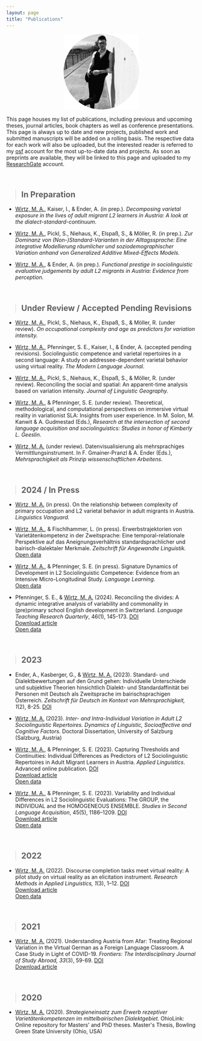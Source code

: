 ```yaml
---
layout: page
title: "Publications"
---
```


<p align="center">
  <img width="200" height="200" src="/images/PublicationsPhoto.png">
</p>

This page houses my list of publications, including previous and upcoming theses, journal articles, book chapters as well as conference presentations. This page is always up to date and new projects, published work and submitted manuscripts will be added on a rolling basis. The respective data for each work will also be uploaded, but the interested reader is referred to my [osf](https://osf.io/gn4m7/) account for the most up-to-date data and projects. As soon as preprints are available, they will be linked to this page and uploaded to my [ResearchGate](https://www.researchgate.net/profile/Mason-Wirtz) account.  

<br>

> ## In Preparation

* <u>Wirtz, M. A.</u>, Kaiser, I., & Ender, A. (in prep.). *Decomposing varietal exposure in the lives of adult migrant L2 learners in Austria: A look at the dialect-standard-continuum.*

* <u>Wirtz, M. A.</u>, Pickl, S., Niehaus, K., Elspaß, S., & Möller, R. (in prep.). *Zur Dominanz von (Non-)Standard-Varianten in der Alltagssprache: Eine integrative Modellierung räumlicher und soziodemographischer Variation anhand von Generalized Additive Mixed-Effects Models.*

* <u>Wirtz, M. A.</u>, & Ender, A. (in prep.). *Functional prestige in sociolinguistic evaluative judgements by adult L2 migrants in Austria: Evidence from perception.*


<br>

> ## Under Review / Accepted Pending Revisions

* <u>Wirtz, M. A.</u>, Pickl, S., Niehaus, K., Elspaß, S., & Möller, R. (under review). *On occupational complexity and age as predictors for variation intensity.*

* <u>Wirtz, M. A.</u>, Pfenninger, S. E., Kaiser, I., & Ender, A. (accepted pending revisions). Sociolinguistic competence and varietal repertoires in a second language: A study on addressee-dependent varietal behavior using virtual reality. *The Modern Language Journal.*

* <u>Wirtz, M. A.</u>, Pickl, S., Niehaus, K., Elspaß, S., & Möller, R. (under review). Reconciling the social and spatial: An apparent-time analysis based on variation intensity. *Journal of Linguistic Geography.*

* <u>Wirtz, M. A.</u>, & Pfenninger, S. E. (under review). Theoretical, methodological, and computational perspectives on immersive virtual reality in variationist SLA: Insights from user experience. In M. Solon, M. Kanwit & A. Gudmestad (Eds.), *Research at the intersection of second language acquisition and sociolinguistics: Studies in honor of Kimberly L. Geeslin*. 

* <u>Wirtz, M. A.</u> (under review). Datenvisualisierung als mehrsprachiges Vermittlungsinstrument. In F. Gmainer-Pranzl & A. Ender (Eds.), *Mehrsprachigkeit als Prinzip wissenschaftlichen Arbeitens*.


<br>

> ## 2024 / In Press

* <u>Wirtz, M. A.</u> (in press). On the relationship between complexity of primary occupation and L2 varietal behavior in adult migrants in Austria. *Linguistics Vanguard.*

* <u>Wirtz, M. A.</u>, & Fischlhammer, L. (in press). Erwerbstrajektorien von Varietätenkompetenz in der Zweitsprache: Eine temporal-relationale Perspektive auf das Aneignungsverhältnis standardsprachlicher und bairisch-dialektaler Merkmale. *Zeitschrift für Angewandte Linguistik.* <br> [Open data](https://osf.io/s9nf2/)

* <u>Wirtz, M. A.</u>, & Pfenninger, S. E. (in press). Signature Dynamics of Development in L2 Sociolinguistic Competence: Evidence from an Intensive Micro-Longitudinal Study. *Language Learning*. <br> [Open data](https://osf.io/w4n62/)

* Pfenninger, S. E., & <u>Wirtz, M. A.</u> (2024). Reconciling the divides: A dynamic integrative analysis of variability and commonality in (pre)primary school English development in Switzerland. *Language Teaching Research Quarterly*, 46(1), 145-173. [DOI](https://eurokd.com/doi/10.32038/ltrq.2024.39.11) <br> [Download article](https://api.eurokd.com/Uploads/Article/936/ltrq.2024.39.11.pdf) <br>  [Open data](https://osf.io/purk9/?view_only=13823b26ff744bd593c4c9d404e0ed8c)


<br>

> ## 2023

* Ender, A., Kasberger, G., & <u>Wirtz, M. A.</u> (2023). Standard- und Dialektbewertungen auf den Grund gehen: Individuelle Unterschiede und subjektive Theorien hinsichtlich Dialekt- und Standardaffinität bei Personen mit Deutsch als Zweitsprache im bairischsprachigen Österreich. *Zeitschrift für Deutsch im Kontext von Mehrsprachigkeit, 1*(2), 8-25. [DOI](https://www.vr-elibrary.de/doi/abs/10.14220/odaf.2023.39.1.8)

* <u>Wirtz, M. A.</u> (2023). *Inter- and Intra-Individual Variation in Adult L2 Sociolinguistic Repertoires. Dynamics of Linguistic, Socioaffective and Cognitive Factors.* Doctoral Dissertation, University of Salzburg (Salzburg, Austria)

* <u>Wirtz, M. A.</u>, & Pfenninger, S. E. (2023). Capturing Thresholds and Continuities: Individual Differences as Predictors of L2 Sociolinguistic Repertoires in Adult Migrant Learners in Austria. *Applied Linguistics*. Advanced online publication. [DOI](10.1093/applin/amad055) <br> [Download article](https://watermark.silverchair.com/amad055.pdf?token=AQECAHi208BE49Ooan9kkhW_Ercy7Dm3ZL_9Cf3qfKAc485ysgAAA20wggNpBgkqhkiG9w0BBwagggNaMIIDVgIBADCCA08GCSqGSIb3DQEHATAeBglghkgBZQMEAS4wEQQMX1DB1GOgFJAUBUHdAgEQgIIDIFxwOZ479fPowfrLH0lLc6bZLPucuGYof1A3plmZjUSrT-TDtFANmi8FiRTgz0VjNz5V2w5PASJLMLd4S2As6jTwqVFoNhgjNMzgAAn_0138Hrg7QTxiyevjSpP8t6cBVtV7gIEJyRWFwtX_SEottvdRsPiofSX4mX3NBJzslP3Pye1X0f-k2YqzMOUcKR2MKBQvSS0mvvPnkj4l-mG5VFCXjDhhQWjeJXP5rAyzxTP7FtoE36kTrAl9_hMGNXtxEiv84snD-Y5SB-O7pH0eDN1T0fZyP3393Fn9iW97r48i3iOHsnA-XvyKlF09eIYYwuRgg-gGBjBq6b6KEgGNb2M6I5QWrdc-NoScMoqfzyo3y5JFLZ0pK3Y9_YQxCESn31X8E8ma4e48eYDcTkyhzRcSh6DIQSlaWUoyfQ-oYa-ZMaCoasYCzL9ezi0_jayEo23xGTDib3E4SBUWXqtTBzYvb4voqWYWW0As6XK-4ePO46eRv3R1zXGIEsALBhd44kTqm4hm0wuUrFy0k9dTH_Y5jAObL_mJ5sfgAY6szFAb6S2JPjf8SHfrEQnpV0tjceqbSop_yejzHjaB2OxarT4BdkIL9Ve_R8daQQIp6LM4W5H-1AH9YDMQ6Zsv2-YSdhNYAePU3MDZyLDqrNT6RZw8uxLGfTfU2s1EY8LNnDrQfAz8KmFX76jKQrzars-_qZbeOE9ydnwkEr-YLdmPkoiq-RKFfP98rgx7fjBMyqXfx-Dr6RhKvL7mvhD4nFWJLSga09LhKd5j7Oj8wa1NKwYnWauHo7GlhuPAI_mgma7qSppREK0wJSELmEp5gJWDs3qXsktz3jnsgNnNOMoKiiP5NtwZqsHQICVvTcDwRwKV8FLr_QH6_jVrWptg3gOmEbQQo0V2zut0fJGPO0Br_4OP8GHT_-GhpvC4NstJN6_Rj3AT4Uqfl5XGrAQDPl3KwyPD3Mtt25Gs6cBA7n7TROiEIeK9Nw4tkLmx6AmiOo5WjDwmpo3SFE4QTQrseIsx_092_IflWMKvgZMCzFQdd0k9guNy30U-7c1ssXoPeAam) <br> [Open data](https://osf.io/xmw3f/)

* <u>Wirtz, M. A.</u>, & Pfenninger, S. E. (2023). Variability and Individual Differences in L2 Sociolinguistic Evaluations: The GROUP, the INDIVIDUAL and the HOMOGENEOUS ENSEMBLE. *Studies in Second Language Acquisition*, 45(5), 1186–1209. [DOI](https://doi.org/10.1017/S0272263123000177) <br> [Download article](https://www.cambridge.org/core/services/aop-cambridge-core/content/view/E2C4F9CB8D6DFF7B8D74802487143258/S0272263123000177a.pdf/variability_and_individual_differences_in_l2_sociolinguistic_evaluations_the_group_the_individual_and_the_homogeneous_ensemble.pdf) <br> [Open data](https://osf.io/yrqn6/)


<br>

> ## 2022

* <u>Wirtz, M. A.</u> (2022). Discourse completion tasks meet virtual reality: A pilot study on virtual reality as an elicitation instrument. *Research Methods in Applied Linguistics, 1*(3), 1–12. [DOI](https://www.sciencedirect.com/science/article/pii/S277276612200026X) <br> [Download article](/publications/Wirtz_2022_RMAL.pdf) <br> [Open data](https://osf.io/ebcdf/)


<br>

> ## 2021

* <u>Wirtz, M. A.</u> (2021). Understanding Austria from Afar: Treating Regional Variation in the Virtual German as a Foreign Language Classroom. A Case Study in Light of COVID-19. *Frontiers: The Interdisciplinary Journal of Study Abroad, 33*(3), 59-69. [DOI](https://frontiersjournal.org/index.php/Frontiers/article/view/548/474) <br> [Download article](https://frontiersjournal.org/index.php/Frontiers/article/view/548/474)


<br>

> ## 2020

* <u>Wirtz, M. A.</u> (2020). *Strategieneinsatz zum Erwerb rezeptiver Varietätenkompetenzen im mittelbairischen Dialektgebiet.* OhioLink: Online repository for Masters' and PhD theses. Master's Thesis, Bowling Green State University (Ohio, USA)









